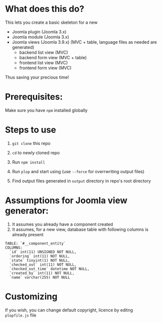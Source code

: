 # What does this do?

This lets you create a basic skeleton for a new 
- Joomla plugin (Joomla 3.x)
- Joomla module (Joomla 3.x)
- Joomla views (Joomla 3.9.x) (MVC + table, language files as needed are generated)
  - backend list view (MVC)
  - backend form view (MVC + table)
  - frontend list view (MVC)
  - frontend form view (MVC)

Thus saving your precious time!

# Prerequisites:

Make sure you have `npm` installed globally

# Steps to use

1. `git clone` this repo

2. `cd` to newly cloned repo

3. Run `npm install`

4. Run `plop` and start using (use `--force` for overrwriting output files)

5. Find output files generated in `output` directory in repo's root directory

# Assumptions for Joomla view generator:

1. It assumes you already have a component created
2. It assumes, for a new view, database table with following columns is already present

```
TABLE: `#__component_entity`
COLUMNS:
  `id` int(11) UNSIGNED NOT NULL,
  `ordering` int(11) NOT NULL,
  `state` tinyint(1) NOT NULL,
  `checked_out` int(11) NOT NULL,
  `checked_out_time` datetime NOT NULL,
  `created_by` int(11) NOT NULL,
  `name` varchar(255) NOT NULL
```

# Customizing

If you wish, you can change default copyright, licence by editng `plopfile.js` file

